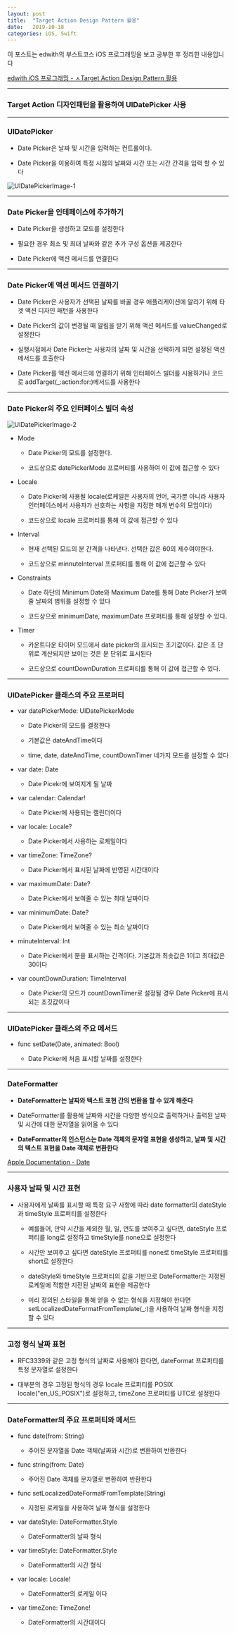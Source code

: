 ```yaml
---
layout: post
title:  "Target Action Design Pattern 활용"
date:   2019-10-18
categories: iOS, Swift
---
```


이 포스트는 edwith의 부스트코스 iOS 프로그래밍을 보고 공부한 후 정리한 내용입니다

[edwith iOS 프로그래밍 - ㅅTarget Action Design Pattern 활용](https://www.edwith.org/boostcourse-ios/lecture/16885/)

---

### Target Action 디자인패턴을 활용하여 UIDatePicker 사용

- - -

### UIDatePicker

- Date Picker은 날짜 및 시간을 입력하는 컨트롤이다.

- Date Picker을 이용하여 특정 시점의 날짜와 시간 또는 시간 간격을 입력 할 수 있다

![UIDatePickerImage-1](https://github.com/VincentGeranium/VincentGeranium.github.io/blob/master/assets/img/UIDatePickerImage-1.png?raw=true)

- - -

### Date Picker을 인테페이스에 추가하기

- Date Picker을 생성하고 모드를 설정한다

- 필요한 경우 최소 및 최대 날짜와 같은 추가 구성 옵션을 제공한다

- Date Picker에 액션 메서드를 연결한다

- - -

### Date Picker에 액션 메서드 연결하기

- Date Picker은 사용자가 선택된 날짜를 바꿀 경우 애플리케이션에 알리기 위해 타겟 액션 디자인 패턴을 사용한다

- Date Picker의 값이 변경될 때 알림을 받기 위해 액션 메서드를 valueChanged로 설정한다

- 실행시점에서 Date Picker는 사용자의 날짜 및 시간을 선택하게 되면 설정된 액션 메서드를 호출한다

- Date Picker를 액션 메서드에 연결하기 위해 인터페이스 빌더를 시용하거나 코드로 addTarget(_:action:for:)메서드를 사용한다

- - -

### Date Picker의 주요 인터페이스 빌더 속성

![UIDatePickerImage-2](https://github.com/VincentGeranium/VincentGeranium.github.io/blob/master/assets/img/UIDatePickerImage-2.png?raw=true)

- Mode

    - Date Picker의 모드를 설정한다.

    - 코드상으로 datePickerMode 프로퍼티를 사용하여 이 값에 접근할 수 있다
    
- Locale

    - Date Picker에 사용될 locale(로케일은 사용자의 언어, 국가뿐 아니라 사용자 인터페이스에서 사용자가 선호하는 사항을 지정한 매개 변수의 모임이다)

    - 코드상으로 locale 프로퍼티를 통해 이 값에 접근할 수 있다
    
- Interval
    
    - 현재 선택된 모드의 분 간격을 나타낸다. 선택한 값은 60의 제수여야한다.

    - 코드상으로 minnuteInterval 프로퍼티를 통해 이 값에 접근할 수 있다
    
- Constraints
    
    - Date 하단의 Minimum Date와 Maximum Date를 통해 Date Picker가 보여줄 날짜의 범위를 설정할 수 있다

    - 코드상으로 minimumDate, maximumDate 프로퍼티를 통해 설정할 수 있다.
    
- Timer
    
    - 카운트다운 타이머 모드에서 date picker의 표시되는 초기값이다. 값은 초 단위로 계산되지만 보이는 것은 분 단위로 표시된다

    - 코드상으로 countDownDuration 프로퍼티를 통해 이 값에 접근할 수 있다.
    
- - -

### UIDatePicker 클래스의 주요 프로퍼티

- var datePickerMode: UIDatePickerMode
    
    - Date Picker의 모드를 결정한다
    
    - 기본값은 dateAndTime이다
    
    - time, date, dateAndTime, countDownTimer 네가지 모드를 설정할 수 있다
    
- var date: Date

    - Date Picekr에 보여지게 될 날짜
    
- var calendar: Calendar!

    - Date Picker에 사용되는 캘린더이다
    
- var locale: Locale?

    - Date Picker에서 사용하는 로케일이다
    
- var timeZone: TimeZone?
    
    - Date Picker에서 표시된 날짜에 반영된 시간대이다
    
- var maximumDate: Date?

    - Date Picker에서 보여줄 수 있는 최대 날짜이다
    
- var minimumDate: Date?

    - Date Picker에서 보여줄 수 있는 최소 날짜이다
    
- minuteInterval: Int

    - Date Picker에서 분을 표시하는 간격이다. 기본값과 최솟값은 1이고 최대값은 30이다
    
- var countDownDuration: TimeInterval

    - Date Picker의 모드가 countDownTimer로 설정될 경우 Date Picker에 표시되는 초깃값이다
    
- - -

### UIDatePicker 클래스의 주요 메서드

- func setDate(Date, animated: Bool)

    - Date Picker에 처음 표시할 날짜를 설정한다
    
- - -

### DateFormatter

- **DateFormatter는 날짜와 텍스트 표현 간의 변환을 할 수 있게 해준다**

- DateFormatter를 활용해 날짜와 시간을 다양한 방식으로 출력하거나 출력된 날짜 및 시간에 대한 문자열을 읽어올 수 있다

- **DateFormatter의 인스턴스는 Date 객체의 문자열 표현을 생성하고, 날짜 및 시간의 텍스트 표현을 Date 객체로 변환한다**

[Apple Documentation - Date](https://developer.apple.com/documentation/foundation/date)

- - -

### 사용자 날짜 및 시간 표현

- 사용자에게 날짜를 표시할 때 특정 요구 사항에 따라 date formatter의 dateStyle과 timeStyle 프로퍼티를 설정한다

    - 예를들어, 만약 시간을 제외한 월, 일, 연도를 보여주고 싶다면, dateStyle 프로퍼티를 long로 설정하고 timeStyle를 none으로 설정한다
    
    - 시간만 보여주고 싶다면 dateStyle 프로퍼티를 none로 timeStyle 프로퍼티를 short로 설정한다
    
    - dateStyle와 timeStyle 프로퍼티의 값을 기반으로 DateFormatter는 지정된 로케일에 적합한 지전된 날짜의 표현을 제공한다
    
    - 미리 정의된 스타일을 통해 얻을 수 없는 형식을 지정해야 한다면 setLocalizedDateFormatFromTemplate(_:)을 사용하여 날짜 형식을 지정할 수 있다
    
- - -

### 고정 형식 날짜 표현

- RFC3339와 같은 고정 형식의 날짜로 사용해야 한다면, dateFormat 프로퍼티를 특정 문자열로 설정한다

- 대부분의 경우 고정된 형식의 경우 locale 프로퍼티를 POSIX locale("en_US_POSIX")로 설정하고, timeZone 프로퍼티를 UTC로 설정한다

- - -

### DateFormatter의 주요 프로퍼티와 메서드

- func date(from: String)

    - 주어진 문자열을 Date 객체(날짜와 시간)로 변환하여 반환한다
    
- func string(from: Date)

    - 주어진 Date 객체를 문자열로 변환하여 반환한다
    
- func setLocalizedDateFormatFromTemplate(String)

    - 지정된 로케일을 사용하여 날짜 형식을 설정한다
    
- var dateStyle: DateFormatter.Style

    - DateFormatter의 날짜 형식
    
- var timeStyle: DateFormatter.Style

    - DateFormatter의 시간 형식
    
- var locale: Locale!

    - DateFormatter의 로케일 이다
    
- var timeZone: TimeZone!

    - DateFormatter의 시간대이다
    